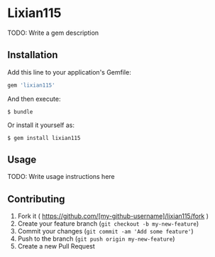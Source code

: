 # Lixian115

TODO: Write a gem description

## Installation

Add this line to your application's Gemfile:

```ruby
gem 'lixian115'
```

And then execute:

    $ bundle

Or install it yourself as:

    $ gem install lixian115

## Usage

TODO: Write usage instructions here

## Contributing

1. Fork it ( https://github.com/[my-github-username]/lixian115/fork )
2. Create your feature branch (`git checkout -b my-new-feature`)
3. Commit your changes (`git commit -am 'Add some feature'`)
4. Push to the branch (`git push origin my-new-feature`)
5. Create a new Pull Request
